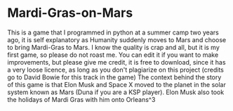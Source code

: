 # Mardi-Gras-on-Mars
This is a game that I programmed in python at a summer camp two years ago, it is self explanatory as Humanity suddenly moves to Mars and choose to bring Mardi-Gras to Mars. I know the quality is crap and all, but it is my first game, so please do not roast me. You can edit it if you want to make improvements, but please give me credit, it is free to download, since it has a very loose licence, as long as you don't plagiarize on this project (credits go to David Bowie for this track in the game) 
The context behind the story of this game is that Elon Musk and Space X moved to the planet in the solar system known as Mars (Duna if you are a KSP player). Elon Musk also took the holidays of Mardi Gras with him onto Orleans^3
